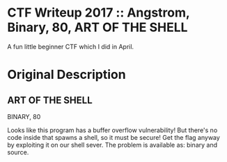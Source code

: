 # CTF Writeup 2017 :: Angstrom, Binary, 80, ART OF THE SHELL
A fun little beginner CTF which I did in April.


# Original Description

ART OF THE SHELL
-------------------------------------------------------------------------------
BINARY, 80

Looks like this program has a buffer overflow vulnerability! But there's no code inside that spawns a shell, so it must be secure! Get the flag anyway by exploiting it on our shell sever. The problem is available as: binary and source.
